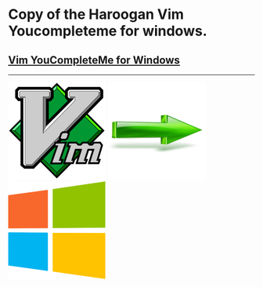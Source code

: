 # Copy of the Haroogan Vim Youcompleteme for windows.

## [Vim YouCompleteMe for Windows](https://bitbucket.org/Haroogan/vim-youcompleteme-for-windows)

--------------------------------------------------------------------------------

<img src="./Images/vim.png" width="200px" height="200px" /> <img src="./Images/green-right-arrow.png" width="200px" height="200px" /> <img src="./Images/windows.png" width="200px" height="200px" />
